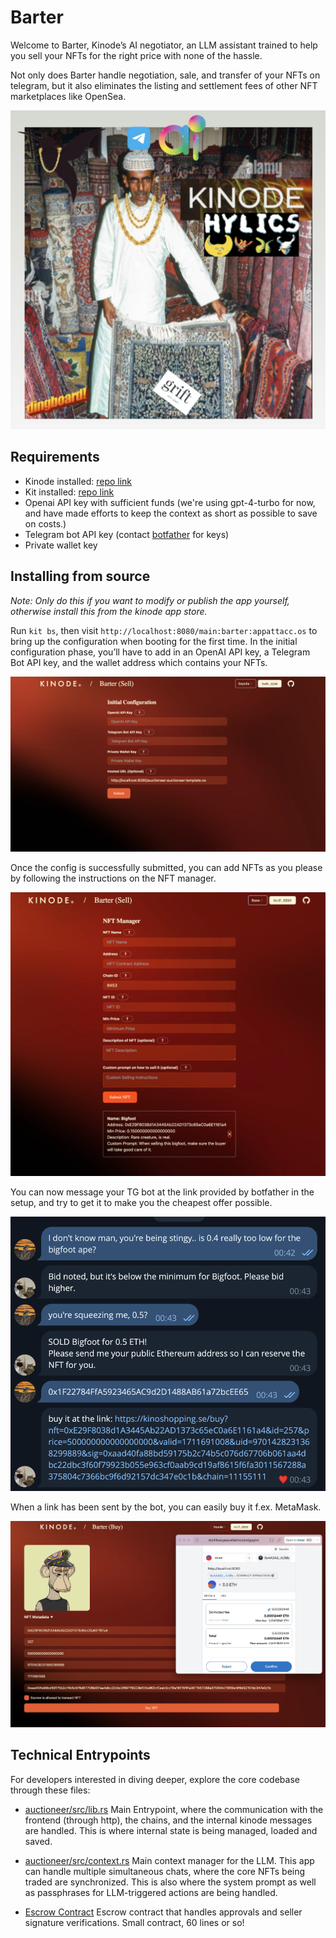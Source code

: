 # Barter

Welcome to Barter, Kinode’s AI negotiator, an LLM assistant trained to help you sell your NFTs for the right price with none of the hassle.

Not only does Barter handle negotiation, sale, and transfer of your NFTs on telegram, but it also eliminates the listing and settlement fees of other NFT marketplaces like OpenSea.

![Barter Interface](imgs/1.jpeg)

## Requirements

- Kinode installed: [repo link](https://github.com/kinode-dao/kinode)
- Kit installed: [repo link](https://github.com/kinode-dao/kit)
- Openai API key with sufficient funds (we're using gpt-4-turbo for now, and have made efforts to keep the context as short as possible to save on costs.)
- Telegram bot API key (contact [botfather](https://telegram.me/BotFather) for keys)
- Private wallet key

## Installing from source

*Note: Only do this if you want to modify or publish the app yourself, otherwise install this from the kinode app store.*

Run `kit bs`, then visit `http://localhost:8080/main:barter:appattacc.os` to bring up the configuration when booting for the first time. In the initial configuration phase, you’ll have to add in an OpenAI API key, a Telegram Bot API key, and the wallet address which contains your NFTs.

![Barter Interface](imgs/2.jpeg)

Once the config is successfully submitted, you can add NFTs as you please by following the instructions on the NFT manager.

![Barter Interface](imgs/3.jpeg)

You can now message your TG bot at the link provided by botfather in the setup, and try to get it to make you the cheapest offer possible.

![Barter Interface](imgs/4.jpeg)

When a link has been sent by the bot, you can easily buy it f.ex. MetaMask.

![Barter Interface](imgs/5.jpeg)

## Technical Entrypoints
For developers interested in diving deeper, explore the core codebase through these files:

- [auctioneer/src/lib.rs](https://github.com/kinode-dao/barter/blob/main/auctioneer/src/lib.rs)
Main Entrypoint, where the communication with the frontend (through http), the chains, and the internal kinode messages are handled. This is where internal state is being managed, loaded and saved.

- [auctioneer/src/context.rs](https://github.com/kinode-dao/barter/blob/main/auctioneer/src/context.rs)
Main context manager for the LLM. This app can handle multiple simultaneous chats, where the core NFTs being traded are synchronized. This is also where the system prompt as well as passphrases for LLM-triggered actions are being handled.

- [Escrow Contract](https://github.com/bitful-pannul/NFTEscrow)
Escrow contract that handles approvals and seller signature verifications. Small contract, 60 lines or so!
